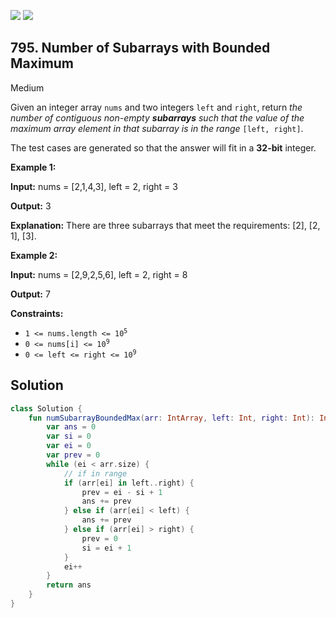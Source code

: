 [![](https://img.shields.io/github/stars/javadev/LeetCode-in-Kotlin?label=Stars&style=flat-square)](https://github.com/javadev/LeetCode-in-Kotlin)
[![](https://img.shields.io/github/forks/javadev/LeetCode-in-Kotlin?label=Fork%20me%20on%20GitHub%20&style=flat-square)](https://github.com/javadev/LeetCode-in-Kotlin/fork)

## 795\. Number of Subarrays with Bounded Maximum

Medium

Given an integer array `nums` and two integers `left` and `right`, return _the number of contiguous non-empty **subarrays** such that the value of the maximum array element in that subarray is in the range_ `[left, right]`.

The test cases are generated so that the answer will fit in a **32-bit** integer.

**Example 1:**

**Input:** nums = [2,1,4,3], left = 2, right = 3

**Output:** 3

**Explanation:** There are three subarrays that meet the requirements: [2], [2, 1], [3].

**Example 2:**

**Input:** nums = [2,9,2,5,6], left = 2, right = 8

**Output:** 7

**Constraints:**

*   <code>1 <= nums.length <= 10<sup>5</sup></code>
*   <code>0 <= nums[i] <= 10<sup>9</sup></code>
*   <code>0 <= left <= right <= 10<sup>9</sup></code>

## Solution

```kotlin
class Solution {
    fun numSubarrayBoundedMax(arr: IntArray, left: Int, right: Int): Int {
        var ans = 0
        var si = 0
        var ei = 0
        var prev = 0
        while (ei < arr.size) {
            // if in range
            if (arr[ei] in left..right) {
                prev = ei - si + 1
                ans += prev
            } else if (arr[ei] < left) {
                ans += prev
            } else if (arr[ei] > right) {
                prev = 0
                si = ei + 1
            }
            ei++
        }
        return ans
    }
}
```